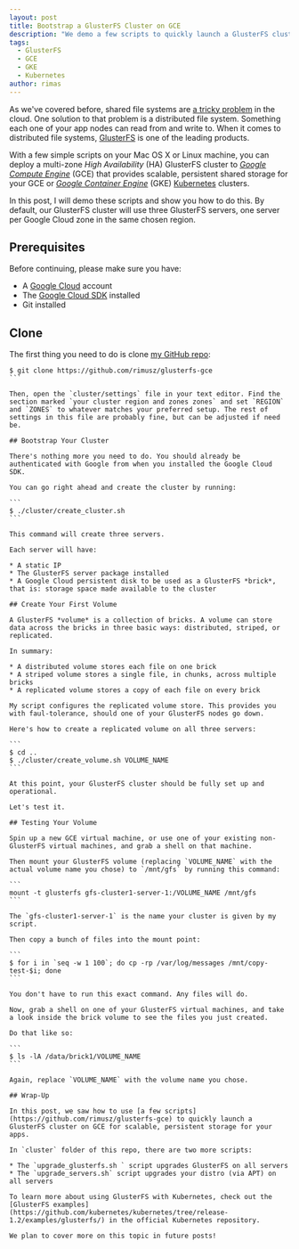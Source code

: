 ```yaml
---
layout: post
title: Bootstrap a GlusterFS Cluster on GCE
description: "We demo a few scripts to quickly launch a GlusterFS cluster on GCE for scalable, persistent Kubernetes storage."
tags:
  - GlusterFS
  - GCE
  - GKE
  - Kubernetes
author: rimas
---
```


As we've covered before, shared file systems are [a tricky problem](https://deis.com/blog/2015/scale-everything/) in the cloud. One solution to that problem is a distributed file system. Something each one of your app nodes can read from and write to. When it comes to distributed file systems, [GlusterFS](https://www.gluster.org) is one of the leading products.

With a few simple scripts on your Mac OS X or Linux machine, you can deploy a multi-zone *High Availability* (HA) GlusterFS cluster to [*Google Compute Engine*](https://cloud.google.com/compute/) (GCE) that provides scalable, persistent shared storage for your GCE or [*Google Container Engine*](https://cloud.google.com/container-engine/) (GKE) [Kubernetes](http://kubernetes.io) clusters.

In this post, I will demo these scripts and show you how to do this. By default, our GlusterFS cluster will use three GlusterFS servers, one server per Google Cloud zone in the same chosen region.

<!--more-->

## Prerequisites

Before continuing, please make sure you have:

* A [Google Cloud](https://cloud.google.com) account
* The [Google Cloud SDK](https://cloud.google.com/sdk/) installed
* Git installed

## Clone

The first thing you need to do is clone [my GitHub repo](https://github.com/rimusz/glusterfs-gce):

````
$ git clone https://github.com/rimusz/glusterfs-gce
```

Then, open the `cluster/settings` file in your text editor. Find the section marked `your cluster region and zones zones` and set `REGION` and `ZONES` to whatever matches your preferred setup. The rest of settings in this file are probably fine, but can be adjusted if need be.

## Bootstrap Your Cluster

There's nothing more you need to do. You should already be authenticated with Google from when you installed the Google Cloud SDK.

You can go right ahead and create the cluster by running:

```
$ ./cluster/create_cluster.sh
```

This command will create three servers.

Each server will have:

* A static IP
* The GlusterFS server package installed
* A Google Cloud persistent disk to be used as a GlusterFS *brick*, that is: storage space made available to the cluster

## Create Your First Volume

A GlusterFS *volume* is a collection of bricks. A volume can store data across the bricks in three basic ways: distributed, striped, or replicated.

In summary:

* A distributed volume stores each file on one brick
* A striped volume stores a single file, in chunks, across multiple bricks
* A replicated volume stores a copy of each file on every brick

My script configures the replicated volume store. This provides you with faul-tolerance, should one of your GlusterFS nodes go down.

Here's how to create a replicated volume on all three servers:

```
$ cd ..
$ ./cluster/create_volume.sh VOLUME_NAME
```

At this point, your GlusterFS cluster should be fully set up and operational.

Let's test it.

## Testing Your Volume

Spin up a new GCE virtual machine, or use one of your existing non-GlusterFS virtual machines, and grab a shell on that machine.

Then mount your GlusterFS volume (replacing `VOLUME_NAME` with the actual volume name you chose) to `/mnt/gfs` by running this command:

```
mount -t glusterfs gfs-cluster1-server-1:/VOLUME_NAME /mnt/gfs
```

The `gfs-cluster1-server-1` is the name your cluster is given by my script.

Then copy a bunch of files into the mount point:

```
$ for i in `seq -w 1 100`; do cp -rp /var/log/messages /mnt/copy-test-$i; done
```

You don't have to run this exact command. Any files will do.

Now, grab a shell on one of your GlusterFS virtual machines, and take a look inside the brick volume to see the files you just created.

Do that like so:

```
$ ls -lA /data/brick1/VOLUME_NAME
```

Again, replace `VOLUME_NAME` with the volume name you chose.

## Wrap-Up

In this post, we saw how to use [a few scripts](https://github.com/rimusz/glusterfs-gce) to quickly launch a GlusterFS cluster on GCE for scalable, persistent storage for your apps.

In `cluster` folder of this repo, there are two more scripts:

* The `upgrade_glusterfs.sh	` script upgrades GlusterFS on all servers
* The `upgrade_servers.sh` script upgrades your distro (via APT) on all servers

To learn more about using GlusterFS with Kubernetes, check out the [GlusterFS examples](https://github.com/kubernetes/kubernetes/tree/release-1.2/examples/glusterfs/) in the official Kubernetes repository.

We plan to cover more on this topic in future posts!
